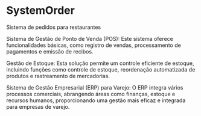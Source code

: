 # SystemOrder
Sistema de pedidos para restaurantes

Sistema de Gestão de Ponto de Venda (POS): Este sistema oferece funcionalidades básicas, como registro de vendas, processamento de pagamentos e emissão de recibos.

Gestão de Estoque: Esta solução permite um controle eficiente de estoque, incluindo funções como controle de estoque, reordenação automatizada de produtos e rastreamento de mercadorias.

Sistema de Gestão Empresarial (ERP) para Varejo: O ERP integra vários processos comerciais, abrangendo áreas como finanças, estoque e recursos humanos, proporcionando uma gestão mais eficaz e integrada para empresas de varejo.